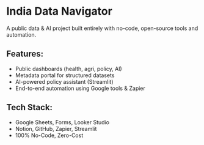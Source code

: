 # India Data Navigator

A public data & AI project built entirely with no-code, open-source tools and automation.

## Features:
- Public dashboards (health, agri, policy, AI)
- Metadata portal for structured datasets
- AI-powered policy assistant (Streamlit)
- End-to-end automation using Google tools & Zapier

## Tech Stack:
- Google Sheets, Forms, Looker Studio
- Notion, GitHub, Zapier, Streamlit
- 100% No-Code, Zero-Cost
